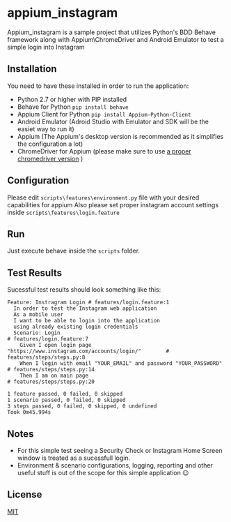 # appium_instagram
Appium_instagram is a sample project that utilizes Python's BDD Behave framework along with Appium\ChromeDriver and Android Emulator to test a simple login into Instagram

## Installation
You need to have these installed in order to run the application:
* Python 2.7 or higher with PIP installed
* Behave for Python 
`pip install behave`
* Appium Client for Python
`pip install Appium-Python-Client`
* Android Emulator (Adroid Studio with Emulator and SDK will be the easiet way to run it)
* Appium (The Appium's desktop version is recommended as it simplifies the configuration a lot)
* ChromeDriver for Appium (please make sure to use [a proper chromedriver version](http://appium.io/docs/en/writing-running-appium/web/chromedriver/) )

## Configuration
Please edit `scripts\features\environment.py` file with your desired capabilities for appium
Also please set proper instagram account settings inside `scripts\features\login.feature`

## Run
Just execute behave inside the `scripts` folder.

## Test Results
Sucessful test results should look something like this:
```PS C:\Python27\Scripts> .\behave.exe
Feature: Instragram Login # features/login.feature:1
  In order to test the Instagram web application
  As a mobile user
  I want to be able to login into the application
  using already existing login credentials
  Scenario: Login                                                              # features/login.feature:7
    Given I open login page "https://www.instagram.com/accounts/login/"        # features/steps/steps.py:8
    When I login with email "YOUR_EMAIL" and password "YOUR_PASSWORD"          # features/steps/steps.py:14
    Then I am on main page                                                     # features/steps/steps.py:20

1 feature passed, 0 failed, 0 skipped
1 scenario passed, 0 failed, 0 skipped
3 steps passed, 0 failed, 0 skipped, 0 undefined
Took 0m45.994s
```

## Notes
* For this simple test seeing a Security Check or Instagram Home Screen window is treated as a sucessfull login.
* Environment & scenario configurations, logging, reporting and other useful stuff is out of the scope for this simple application :wink:

## License
[MIT](https://choosealicense.com/licenses/mit/)
